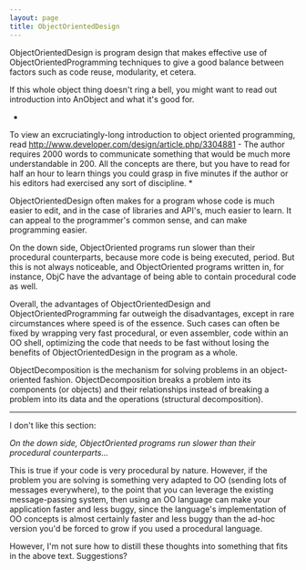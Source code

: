 ```yaml
---
layout: page
title: ObjectOrientedDesign
---
```




ObjectOrientedDesign is program design that makes effective use of ObjectOrientedProgramming techniques to give a good balance between factors such as code reuse, modularity, et cetera.

If this whole object thing doesn't ring a bell, you might want to read out introduction into AnObject and what it's good for.

*
To view an excruciatingly-long introduction to object oriented programming, read http://www.developer.com/design/article.php/3304881 - The author requires 2000 words to communicate something that would be much more understandable in 200. All the concepts are there, but you have to read for half an hour to learn things you could grasp in five minutes if the author or his editors had exercised any sort of discipline.
*

ObjectOrientedDesign often makes for a program whose code is much easier to edit, and in the case of libraries and API's, much easier to learn. It can appeal to the programmer's common sense, and can make programming easier.

On the down side, ObjectOriented programs run slower than their procedural counterparts, because more code is being executed, period. But this is not always noticeable, and ObjectOriented programs written in, for instance, ObjC have the advantage of being able to contain procedural code as well.

Overall, the advantages of ObjectOrientedDesign and ObjectOrientedProgramming far outweigh the disadvantages, except in rare circumstances where speed is of the essence. Such cases can  often be fixed by wrapping very fast procedural, or even assembler, code within an OO shell, optimizing the code that needs to be fast without losing the benefits of ObjectOrientedDesign in the program as a whole.

ObjectDecomposition is the mechanism for solving problems in an object-oriented fashion. ObjectDecomposition breaks a problem into its components (or objects) and their relationships instead of breaking a problem into its data and the operations (structural decomposition).

----

I don't like this section:

*On the down side, ObjectOriented programs run slower than their procedural counterparts...*

This is true if your code is very procedural by nature. However, if the problem you are solving is something very adapted to OO (sending lots of messages everywhere), to the point that you can leverage the existing message-passing system, then using an OO language can make your application faster and less buggy, since the language's implementation of OO concepts is almost certainly faster and less buggy than the ad-hoc version you'd be forced to grow if you used a procedural language.

However, I'm not sure how to distill these thoughts into something that fits in the above text. Suggestions?

